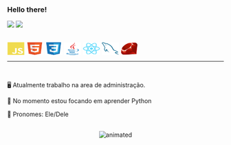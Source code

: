 
### Hello there!


<div>
  <img height="150rem" src="https://github-readme-stats.vercel.app/api?username=ludolua&show_icons=true&theme=tokyonight&include_all_commits=true&count_private=true"/>
  <img height="150rem" src="https://github-readme-stats.vercel.app/api/top-langs/?username=ludolua&layout=compact&langs_count=16&theme=tokyonight"/>
</div>

 <p align="inline">

</p>
<div style="display: inline_block"><br>
    <img align="center" alt="Js" height="30" width="40" src="https://raw.githubusercontent.com/devicons/devicon/master/icons/javascript/javascript-plain.svg">
    <img align="center" alt="HTML" height="30" width="40" src="https://raw.githubusercontent.com/devicons/devicon/master/icons/html5/html5-original.svg">
    <img align="center" alt="CSS" height="30" width="40" src="https://raw.githubusercontent.com/devicons/devicon/master/icons/css3/css3-original.svg">
    <img align="center" alt="JAVA" height="30" width="40" src="https://raw.githubusercontent.com/devicons/devicon/master/icons/java/java-original.svg">
    <img align="center" alt="REACT" height="30" width="40" src="https://raw.githubusercontent.com/devicons/devicon/master/icons/react/react-original.svg">
    <img align="center" alt="MYSQL" height="30" width="40" src="https://raw.githubusercontent.com/devicons/devicon/master/icons/mysql/mysql-original.svg">
    <img align="center" alt="RUBY" height="30" width="40" src="https://raw.githubusercontent.com/devicons/devicon/master/icons/ruby/ruby-original.svg">
</div>	

<hr>
<br>
  <p>🖥 Atualmente trabalho na area de administração.
  <p>🌱 No momento estou focando em aprender Python</p>
  <p>🧑 Pronomes: Ele/Dele</p>	
<br>
<center>
<img src="https://user-images.githubusercontent.com/87837854/166164046-1238b8f9-e59c-4096-83b5-c777ec7cf562.gif" alt="animated">
</center>
